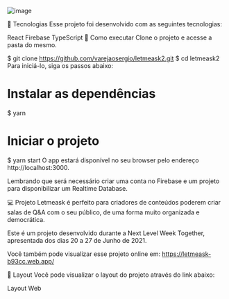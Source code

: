![image](https://user-images.githubusercontent.com/62405928/123525020-67d62480-d6a4-11eb-86df-81aeaa0ecb06.png)


🧪 Tecnologias
Esse projeto foi desenvolvido com as seguintes tecnologias:

React
Firebase
TypeScript
🚀 Como executar
Clone o projeto e acesse a pasta do mesmo.

$ git clone https://github.com/varejaosergio/letmeask2.git
$ cd letmeask2
Para iniciá-lo, siga os passos abaixo:

# Instalar as dependências
$ yarn

# Iniciar o projeto
$ yarn start
O app estará disponível no seu browser pelo endereço http://localhost:3000.

Lembrando que será necessário criar uma conta no Firebase e um projeto para disponibilizar um Realtime Database.

💻 Projeto
Letmeask é perfeito para criadores de conteúdos poderem criar salas de Q&A com o seu público, de uma forma muito organizada e democrática.

Este é um projeto desenvolvido durante a Next Level Week Together, apresentada dos dias 20 a 27 de Junho de 2021.

Você também pode visualizar esse projeto online em: https://letmeask-b93cc.web.app/

🔖 Layout
Você pode visualizar o layout do projeto através do link abaixo:

Layout Web